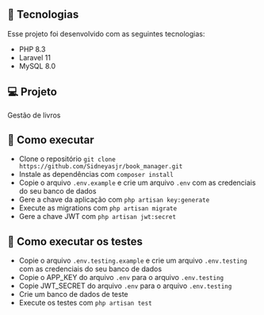 ## 🚀 Tecnologias

Esse projeto foi desenvolvido com as seguintes tecnologias:

- PHP 8.3
- Laravel 11
- MySQL 8.0

## 💻 Projeto
Gestão de livros


## 🚀 Como executar
- Clone o repositório `git clone https://github.com/Sidneyasjr/book_manager.git`
- Instale as dependências com `composer install`
- Copie o arquivo `.env.example` e crie um arquivo `.env` com as credenciais do seu banco de dados
- Gere a chave da aplicação com `php artisan key:generate`
- Execute as migrations com `php artisan migrate`
- Gere a chave JWT com `php artisan jwt:secret`

## 🚀  Como executar os testes
- Copie o arquivo `.env.testing.example` e crie um arquivo `.env.testing` com as credenciais do seu banco de dados
- Copie o APP_KEY do arquivo `.env` para o arquivo `.env.testing`
- Copie JWT_SECRET do arquivo `.env` para o arquivo `.env.testing`
- Crie um banco de dados de teste
- Execute os testes com `php artisan test`
